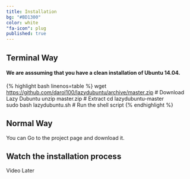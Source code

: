 ```yaml
---
title: Installation
bg: "#BD1300"
color: white
"fa-icon": plug
published: true
---
```


## Terminal Way

#### We are asssuming that you have a clean installation of Ubuntu 14.04. 
{% highlight bash linenos=table %}
wget https://github.com/darol100/lazydubuntu/archive/master.zip # Download Lazy Dubuntu
unzip master.zip  # Extract
cd lazydubuntu-master  
sudo bash lazydubuntu.sh  # Run the shell script
{% endhighlight %}

## Normal Way

You can Go to the project page and download it.


## Watch the installation process

Video Later
